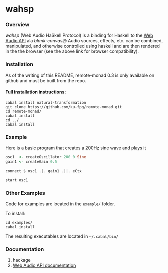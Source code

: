 # wahsp

### Overview
*wahsp* (Web Audio HaSkell Protocol) is a binding for Haskell to the
[Web Audio API](https://developer.mozilla.org/en-US/docs/Web/API/Web_Audio_API) ala *blank-canvas@*
Audio sources, effects, etc. can be combined, manipulated, and otherwise controlled using haskell
and are then rendered in the the browser (see the above link for browser compatibility).

### Installation

As of the writing of this README, remote-monad 0.3 is only available on github and must be built
from the repo.

#### Full installation instructions:

```
cabal install natural-transformation
git clone https://github.com/ku-fpg/remote-monad.git
cd remote-monad/
cabal install
cd ../
cabal install
```

### Example

Here is a basic program that creates a 200Hz sine wave and plays it

```haskell
osc1  <- createOscillator 200 0 Sine
gain1 <- createGain 0.5
 
connect $ osc1 .|. gain1 .||. eCtx

start osc1
```

### Other Examples

Code for examples are located in the `example/` folder.

To install:

```
cd examples/
cabal install
```

The resulting executables are located in `~/.cabal/bin/`

### Documentation

1. hackage
2. [Web Audio API documentation](https://developer.mozilla.org/en-US/docs/Web/API/Web_Audio_API)
